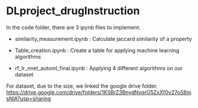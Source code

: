 # DLproject_drugInstruction

In the code folder, there are 3 ipynb files to implement. 

* similarity_measurement.ipynb 
: Calculate jaccard similarity of a property


* Table_creation.ipynb
: Create a table for applying machine learning algorithms

* rf_lr_nnet_automl_final.ipynb
: Applying 4 different algorithms on our dataset

For dataset, due to the size, we linked the google drive folder.
https://drive.google.com/drive/folders/1K5BrZ3BnydNvqrG5ZxXf0v27oS8msNlA?usp=sharing
